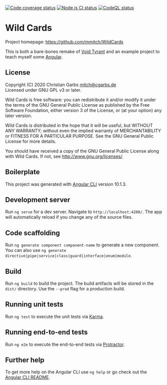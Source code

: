 [![Code coverage status](https://codecov.io/github/mmitch/WildCards/coverage.svg?branch=master)](https://codecov.io/github/mmitch/WildCards?branch=master)
[![Node.js CI status](https://github.com/mmitch/WildCards/workflows/Node.js%20CI/badge.svg?branch=master)](https://github.com/mmitch/actions)
[![CodeQL status](https://github.com/mmitch/WildCards/workflows/CodeQL/badge.svg?branch=master)](https://github.com/mmitch/actions)

# Wild Cards

Project homepage: https://github.com/mmitch/WildCards

This is both a bare-bones remake of [Void Tyrant](https://play.google.com/store/apps/details?id=com.armorgames.voidtyrant) and an example project to teach myself some [Angular](https://angular.io).

## License

Copyright (C) 2020  Christian Garbs <mitch@cgarbs.de>  
Licensed under GNU GPL v3 or later.

Wild Cards is free software: you can redistribute it and/or modify
it under the terms of the GNU General Public License as published by
the Free Software Foundation, either version 3 of the License, or
(at your option) any later version.

Wild Cards is distributed in the hope that it will be useful,
but WITHOUT ANY WARRANTY; without even the implied warranty of
MERCHANTABILITY or FITNESS FOR A PARTICULAR PURPOSE.  See the
GNU General Public License for more details.

You should have received a copy of the GNU General Public License
along with Wild Cards.  If not, see <http://www.gnu.org/licenses/>.


## Boilerplate

This project was generated with [Angular CLI](https://github.com/angular/angular-cli) version 10.1.3.

## Development server

Run `ng serve` for a dev server. Navigate to `http://localhost:4200/`. The app will automatically reload if you change any of the source files.

## Code scaffolding

Run `ng generate component component-name` to generate a new component. You can also use `ng generate directive|pipe|service|class|guard|interface|enum|module`.

## Build

Run `ng build` to build the project. The build artifacts will be stored in the `dist/` directory. Use the `--prod` flag for a production build.

## Running unit tests

Run `ng test` to execute the unit tests via [Karma](https://karma-runner.github.io).

## Running end-to-end tests

Run `ng e2e` to execute the end-to-end tests via [Protractor](http://www.protractortest.org/).

## Further help

To get more help on the Angular CLI use `ng help` or go check out the [Angular CLI README](https://github.com/angular/angular-cli/blob/master/README.md).
